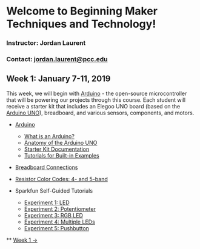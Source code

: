 # Welcome to Beginning Maker Techniques and Technology!

### Instructor: Jordan Laurent 
### Contact: <jordan.laurent@pcc.edu>

## Week 1: January 7-11, 2019

This week, we will begin with [Arduino](https://www.arduino.cc/) - the open-source microcontroller that will be powering our projects through this course. Each student will receive a starter kit that includes an Elegoo UNO board (based on the [Arduino UNO](https://www.arduino.cc/en/Guide/ArduinoUno)), breadboard, and various sensors, components, and motors.

* [Arduino](https://www.arduino.cc/)
  * [What is an Arduino?](https://learn.sparkfun.com/tutorials/what-is-an-arduino)
  * [Anatomy of the Arduino UNO](https://github.com/jlaurentpdx/beginning-maker-tech/blob/gh-pages/ELEGOO_outlinev1.png?raw=true)
  * [Starter Kit Documentation](https://drive.google.com/open?id=1dFretZhmzl1jESqOIuLNfyv2Ab68hk5N)
  * [Tutorials for Built-in Examples](https://www.arduino.cc/en/Tutorial/BuiltInExamples)
* [Breadboard Connections](http://brunswickhackerspace.com/wp-content/uploads/2016/10/breadboard.png)
* [Resistor Color Codes: 4- and 5-band](https://www.build-electronic-circuits.com/wp-content/uploads/2016/07/resistor-color-codes.jpg)

* Sparkfun Self-Guided Tutorials
  * [Experiment 1: LED](https://learn.sparkfun.com/tutorials/sik-experiment-guide-for-arduino---v32/experiment-1-blinking-an-led)
  * [Experiment 2: Potentiometer](https://learn.sparkfun.com/tutorials/sik-experiment-guide-for-arduino---v32/experiment-2-reading-a-potentiometer)
  * [Experiment 3: RGB LED](https://learn.sparkfun.com/tutorials/sik-experiment-guide-for-arduino---v32/experiment-3-driving-an-rgb-led)
  * [Experiment 4: Multiple LEDs](https://learn.sparkfun.com/tutorials/sik-experiment-guide-for-arduino---v32/experiment-4-driving-multiple-leds)
  * [Experiment 5: Pushbutton](https://learn.sparkfun.com/tutorials/sik-experiment-guide-for-arduino---v32/experiment-5-push-buttons)

** [Week 1 &rarr;](https://jlaurentpdx.github.io/beginning-maker-tech/week1)
